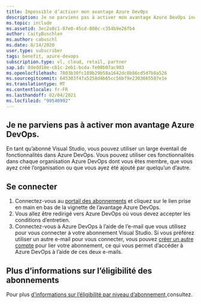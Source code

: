 ```yaml
---
title: Impossible d’activer mon avantage Azure DevOps
description: Je ne parviens pas à activer mon avantage Azure DevOps inclus dans mon abonnement Visual Studio.
ms.topic: include
ms.assetid: 3ec2a8c1-07e0-45cd-808c-c354b9e26fb4
author: CaityBuschlen
ms.author: cabuschl
ms.date: 8/14/2020
user.type: subscriber
tags: benefit, azure-devops
subscription.type: vl, cloud, retail, partner
sap.id: 8dedd10e-cb1c-2eb1-bcda-fe00b07ac903
ms.openlocfilehash: 7803b30fc189b29b58a1642dc8b86cd5d7b8a526
ms.sourcegitcommit: 645303f47a5258d4b65cc56bf9e2303865587e1e
ms.translationtype: MT
ms.contentlocale: fr-FR
ms.lasthandoff: 02/04/2021
ms.locfileid: "99540992"
---
```

## <a name="im-unable-to-activate-my-azure-devops-benefit"></a>Je ne parviens pas à activer mon avantage Azure DevOps.

En tant qu’abonné Visual Studio, vous pouvez utiliser un large éventail de fonctionnalités dans Azure DevOps. Vous pouvez utiliser ces fonctionnalités dans chaque organisation Azure DevOps dont vous êtes membre, que vous ayez créé l’organisation ou que vous ayez été ajouté par quelqu’un d’autre.  

## <a name="sign-in"></a>Se connecter
1. Connectez-vous au [portail des abonnements](https://my.visualstudio.com/benefits) et cliquez sur le lien prise en main en bas de la vignette de l’avantage Azure DevOps.
1. Vous allez être redirigé vers Azure DevOps où vous devez accepter les conditions d’entretien. 
1. Connectez-vous à Azure DevOps à l’aide de l’e-mail que vous utilisez pour vous connecter à votre abonnement Visual Studio. Si vous préférez utiliser un autre e-mail pour vous connecter, vous pouvez [créer un autre compte](https://docs.microsoft.com/visualstudio/subscriptions/vs-alternate-identity) pour lier votre abonnement, ce qui vous permet d’accéder à Azure DevOps à l’aide de ces deux e-mails. 

## <a name="more-information-about-subscription-eligibility"></a>Plus d’informations sur l’éligibilité des abonnements 
Pour plus [d’informations sur l’éligibilité par niveau d’abonnement,](https://docs.microsoft.com/visualstudio/subscriptions/vs-azure-devops)consultez.